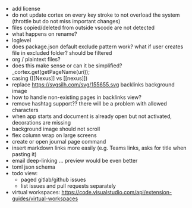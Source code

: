 - add license
- do not update cortex on every key stroke to not overload the system (throttle but do not miss important changes)
- files copied/deleted from outside vscode are not detected
- what happens on rename?
- loglevel
- does package.json default exclude pattern work? what if user creates file in excluded folder? should be filtered
- org / plaintext files?
- does this make sense or can it be simplified? _cortex.get(getPageName(uri));
- casing ([[Nexus]] vs [[nexus]])
- replace https://svgsilh.com/svg/155655.svg backlinks background image
- how to handle non-existing pages in backlinks view?
- remove hashtag support?? there will be a problem with allowed characters
- when app starts and document is already open but not activated, decorations are missing
- background image should not scroll
- flex column wrap on large screens
- create or open journal page command
- insert markdown links more easily (e.g. Teams links, asks for title when pasting it)
- email deep-linking ... preview would be even better
- toml json schema
- todo view: 
    - paged gitlab/github issues
    - list issues and pull requests separately
- virtual workspaces: https://code.visualstudio.com/api/extension-guides/virtual-workspaces